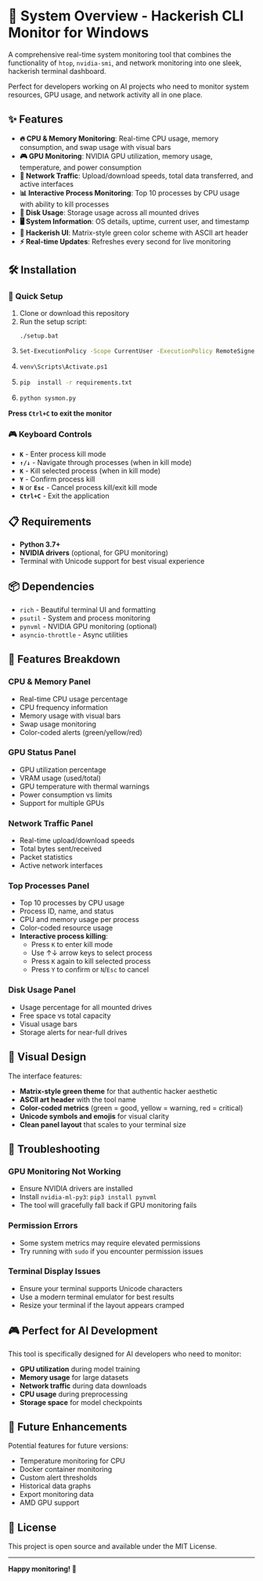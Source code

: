# 🚀 System Overview - Hackerish CLI Monitor for Windows

A comprehensive real-time system monitoring tool that combines the functionality of `htop`, `nvidia-smi`, and network monitoring into one sleek, hackerish terminal dashboard.

Perfect for developers working on AI projects who need to monitor system resources, GPU usage, and network activity all in one place.

## ✨ Features

- **🔥 CPU & Memory Monitoring**: Real-time CPU usage, memory consumption, and swap usage with visual bars
- **🎮 GPU Monitoring**: NVIDIA GPU utilization, memory usage, temperature, and power consumption
- **📡 Network Traffic**: Upload/download speeds, total data transferred, and active interfaces
- **📊 Interactive Process Monitoring**: Top 10 processes by CPU usage with ability to kill processes
- **💽 Disk Usage**: Storage usage across all mounted drives
- **🖥️ System Information**: OS details, uptime, current user, and timestamp
- **🎨 Hackerish UI**: Matrix-style green color scheme with ASCII art header
- **⚡ Real-time Updates**: Refreshes every second for live monitoring

## 🛠️ Installation

### 🚀 Quick Setup

1. Clone or download this repository
2. Run the setup script:
   ```batch
   ./setup.bat
   ```
3. ```bash
   Set-ExecutionPolicy -Scope CurrentUser -ExecutionPolicy RemoteSigned 
   ```
4. ```bash
   venv\Scripts\Activate.ps1
   ```
5. ```bash
   pip  install -r requirements.txt
   ```
6. ```python
   python sysmon.py
   ```   

 
**Press `Ctrl+C` to exit the monitor**

### 🎮 Keyboard Controls

- **`K`** - Enter process kill mode
- **`↑/↓`** - Navigate through processes (when in kill mode)
- **`K`** - Kill selected process (when in kill mode)
- **`Y`** - Confirm process kill
- **`N`** or **`Esc`** - Cancel process kill/exit kill mode
- **`Ctrl+C`** - Exit the application

## 📋 Requirements

- **Python 3.7+**
- **NVIDIA drivers** (optional, for GPU monitoring)
- Terminal with Unicode support for best visual experience

## 📦 Dependencies

- `rich` - Beautiful terminal UI and formatting
- `psutil` - System and process monitoring
- `pynvml` - NVIDIA GPU monitoring (optional)
- `asyncio-throttle` - Async utilities

## 🎯 Features Breakdown

### CPU & Memory Panel

- Real-time CPU usage percentage
- CPU frequency information
- Memory usage with visual bars
- Swap usage monitoring
- Color-coded alerts (green/yellow/red)

### GPU Status Panel

- GPU utilization percentage
- VRAM usage (used/total)
- GPU temperature with thermal warnings
- Power consumption vs limits
- Support for multiple GPUs

### Network Traffic Panel

- Real-time upload/download speeds
- Total bytes sent/received
- Packet statistics
- Active network interfaces

### Top Processes Panel

- Top 10 processes by CPU usage
- Process ID, name, and status
- CPU and memory usage per process
- Color-coded resource usage
- **Interactive process killing**:
  - Press `K` to enter kill mode
  - Use ↑↓ arrow keys to select process
  - Press `K` again to kill selected process
  - Press `Y` to confirm or `N`/`Esc` to cancel

### Disk Usage Panel

- Usage percentage for all mounted drives
- Free space vs total capacity
- Visual usage bars
- Storage alerts for near-full drives

## 🎨 Visual Design

The interface features:

- **Matrix-style green theme** for that authentic hacker aesthetic
- **ASCII art header** with the tool name
- **Color-coded metrics** (green = good, yellow = warning, red = critical)
- **Unicode symbols and emojis** for visual clarity
- **Clean panel layout** that scales to your terminal size

## 🔧 Troubleshooting

### GPU Monitoring Not Working

- Ensure NVIDIA drivers are installed
- Install `nvidia-ml-py3`: `pip3 install pynvml`
- The tool will gracefully fall back if GPU monitoring fails

### Permission Errors

- Some system metrics may require elevated permissions
- Try running with `sudo` if you encounter permission issues

### Terminal Display Issues

- Ensure your terminal supports Unicode characters
- Use a modern terminal emulator for best results
- Resize your terminal if the layout appears cramped

## 🎮 Perfect for AI Development

This tool is specifically designed for AI developers who need to monitor:

- **GPU utilization** during model training
- **Memory usage** for large datasets
- **Network traffic** during data downloads
- **CPU usage** during preprocessing
- **Storage space** for model checkpoints

## 🚀 Future Enhancements

Potential features for future versions:

- Temperature monitoring for CPU
- Docker container monitoring
- Custom alert thresholds
- Historical data graphs
- Export monitoring data
- AMD GPU support

## 📄 License

This project is open source and available under the MIT License.

---

**Happy monitoring! 🎯**
